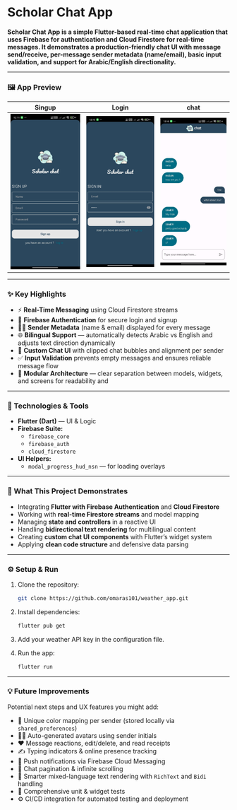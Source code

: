 # Scholar Chat App

**Scholar Chat App is a simple Flutter-based real-time chat application that uses Firebase for authentication and Cloud Firestore for real-time messages. It demonstrates a production-friendly chat UI with message send/receive, per-message sender metadata (name/email), basic input validation, and support for Arabic/English directionality.**

---


### 🖼️ App Preview

|                         Singup                         |                         Login                         |                         chat                          |
| :---------------------------------------------------: | :---------------------------------------------------: | :----------------------------------------------------: |
| <img src="assets/screenshots/signup.png" width="250"/> | <img src="assets/screenshots/signin.png" width="250"/> | <img src="assets/screenshots/chat.png" width="250"/> |

---

### ✨ Key Highlights

*   ⚡ **Real-Time Messaging** using Cloud Firestore streams
*   🔐 **Firebase Authentication** for secure login and signup
*   🧑‍💬 **Sender Metadata** (name & email) displayed for every message
*   🌐 **Bilingual Support** — automatically detects Arabic vs English and adjusts text direction dynamically
*   💬 **Custom Chat UI** with clipped chat bubbles and alignment per sender
*   ✅ **Input Validation** prevents empty messages and ensures reliable message flow
*   🧩 **Modular Architecture** — clear separation between models, widgets, and screens for readability and 

---

### 🧩 Technologies & Tools

*   **Flutter (Dart)** — UI & Logic
*   **Firebase Suite:**
    *   `firebase_core`
    *   `firebase_auth`
    *   `cloud_firestore`
*   **UI Helpers:**
    *   `modal_progress_hud_nsn` — for loading overlays

---

### 🧠 What This Project Demonstrates

*   Integrating **Flutter with Firebase Authentication** and **Cloud Firestore**
*   Working with **real-time Firestore streams** and model mapping
*   Managing **state and controllers** in a reactive UI
*   Handling **bidirectional text rendering** for multilingual content
*   Creating **custom chat UI components** with Flutter’s widget system
*   Applying **clean code structure** and defensive data parsing

---

### ⚙️ Setup & Run

1. Clone the repository:

   ```bash
   git clone https://github.com/omaras101/weather_app.git
   ```
2. Install dependencies:

   ```bash
   flutter pub get
   ```
3. Add your weather API key in the configuration file.
4. Run the app:

   ```bash
   flutter run
   ```

---

### 💡 Future Improvements

Potential next steps and UX features you might add:

*   🎨 Unique color mapping per sender (stored locally via `shared_preferences`)
*   🧑‍🎨 Auto-generated avatars using sender initials
*   ❤️ Message reactions, edit/delete, and read receipts
*   ✍️ Typing indicators & online presence tracking
*   🔔 Push notifications via Firebase Cloud Messaging
*   🧾 Chat pagination & infinite scrolling
*   🧠 Smarter mixed-language text rendering with `RichText` and `Bidi` handling
*   🧪 Comprehensive unit & widget tests
*   ⚙️ CI/CD integration for automated testing and deployment
